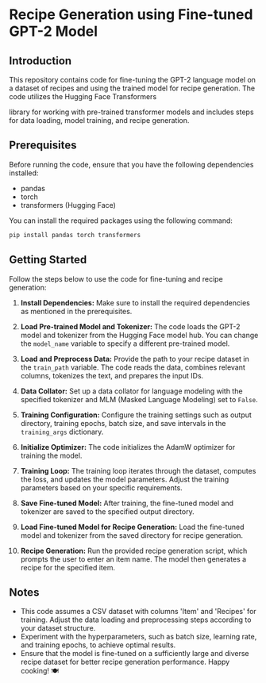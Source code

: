 # Recipe Generation using Fine-tuned GPT-2 Model

## Introduction
This repository contains code for fine-tuning the GPT-2 language model on a dataset of recipes and using the trained model for recipe generation. The code utilizes the Hugging Face Transformers

library for working with pre-trained transformer models and includes steps for data loading, model training, and recipe generation.

## Prerequisites
Before running the code, ensure that you have the following dependencies installed:

- pandas
- torch
- transformers (Hugging Face)

You can install the required packages using the following command:
```bash
pip install pandas torch transformers
```

## Getting Started
Follow the steps below to use the code for fine-tuning and recipe generation:

1. **Install Dependencies:** Make sure to install the required dependencies as mentioned in the prerequisites.

2. **Load Pre-trained Model and Tokenizer:** The code loads the GPT-2 model and tokenizer from the Hugging Face model hub. You can change the `model_name` variable to specify a different pre-trained model.

3. **Load and Preprocess Data:** Provide the path to your recipe dataset in the `train_path` variable. The code reads the data, combines relevant columns, tokenizes the text, and prepares the input IDs.

4. **Data Collator:** Set up a data collator for language modeling with the specified tokenizer and MLM (Masked Language Modeling) set to `False`.

5. **Training Configuration:** Configure the training settings such as output directory, training epochs, batch size, and save intervals in the `training_args` dictionary.

6. **Initialize Optimizer:** The code initializes the AdamW optimizer for training the model.

7. **Training Loop:** The training loop iterates through the dataset, computes the loss, and updates the model parameters. Adjust the training parameters based on your specific requirements.

8. **Save Fine-tuned Model:** After training, the fine-tuned model and tokenizer are saved to the specified output directory.

9. **Load Fine-tuned Model for Recipe Generation:** Load the fine-tuned model and tokenizer from the saved directory for recipe generation.

10. **Recipe Generation:** Run the provided recipe generation script, which prompts the user to enter an item name. The model then generates a recipe for the specified item.

## Notes
- This code assumes a CSV dataset with columns 'Item' and 'Recipes' for training. Adjust the data loading and preprocessing steps according to your dataset structure.
- Experiment with the hyperparameters, such as batch size, learning rate, and training epochs, to achieve optimal results.
- Ensure that the model is fine-tuned on a sufficiently large and diverse recipe dataset for better recipe generation performance.
 Happy cooking! 🍽️
